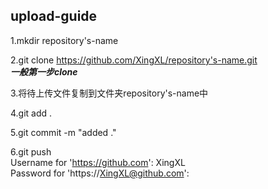 upload-guide
---------------------------  
  1.mkdir repository's-name
  
  2.git clone https://github.com/XingXL/repository's-name.git  
  ***一般第一步clone***
    
  3.将待上传文件复制到文件夹repository's-name中
    
  4.git add .
  
  5.git commit -m "added ."
  
  6.git push  
  Username for 'https://github.com': XingXL  
  Password for 'https://XingXL@github.com':
    
